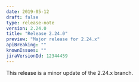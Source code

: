 ```yaml
---
date: 2019-05-12
draft: false 
type: release-note
version: 2.24.0
title: "Release 2.24.0"
preview: "Major release for 2.24.x"
apiBreaking: ""
knownIssues: ""
jiraVersionId: 12344459
---
```


This release is a minor update of the 2.24.x branch.
